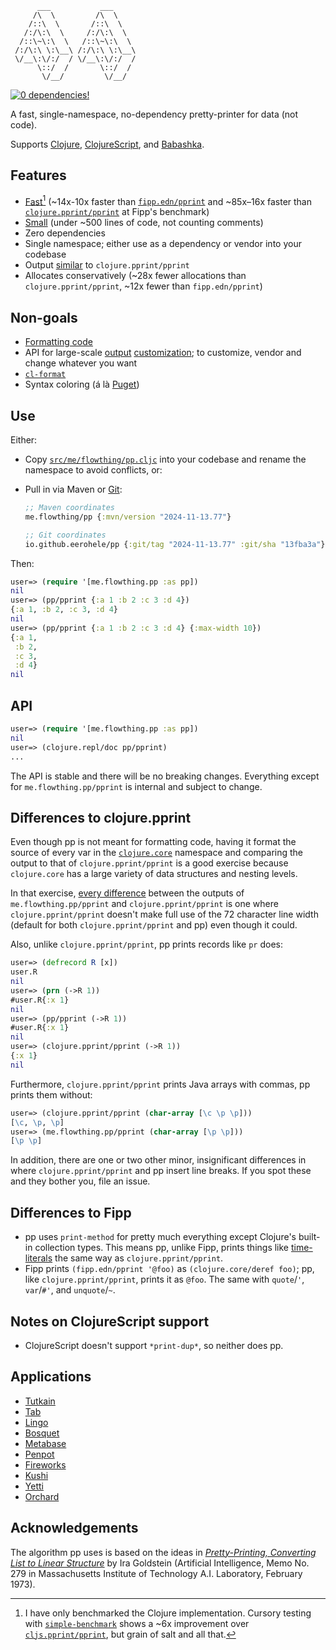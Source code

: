```
      ___           ___
     /\  \         /\  \
    /::\  \       /::\  \
   /:/\:\  \     /:/\:\  \
  /::\~\:\  \   /::\~\:\  \
 /:/\:\ \:\__\ /:/\:\ \:\__\
 \/__\:\/:/  / \/__\:\/:/  /
      \::/  /       \::/  /
       \/__/         \/__/
```

[![0 dependencies!](https://0dependencies.dev/0dependencies.svg)](https://0dependencies.dev)

A fast, single-namespace, no-dependency pretty-printer for data (not code).

Supports [Clojure](https://clojure.org), [ClojureScript](https://clojurescript.org), and [Babashka](https://babashka.org).

## Features

- [Fast](https://github.com/eerohele/pp/actions/workflows/bench.yml)[^1] (~14x-10x faster than [`fipp.edn/pprint`](https://github.com/brandonbloom/fipp) and ~85x–16x faster than [`clojure.pprint/pprint`](https://clojure.github.io/clojure/clojure.pprint-api.html#clojure.pprint/pprint) at Fipp's benchmark)
- [Small](https://github.com/eerohele/pp/blob/main/src/me/flowthing/pp.cljc) (under ~500 lines of code, not counting comments)
- Zero dependencies
- Single namespace; either use as a dependency or vendor into your codebase
- Output [similar](#differences-to-clojurepprint) to `clojure.pprint/pprint`
- Allocates conservatively (~28x fewer allocations than `clojure.pprint/pprint`, ~12x fewer than `fipp.edn/pprint`)

## Non-goals

- [Formatting code](https://journal.stuffwithstuff.com/2015/09/08/the-hardest-program-ive-ever-written/#4)
- API for large-scale [output](https://clojure.github.io/clojure/clojure.pprint-api.html#clojure.pprint/with-pprint-dispatch) [customization](https://github.com/brandonbloom/fipp#idiomatic); to customize, vendor and change whatever you want
- [`cl-format`](https://clojure.github.io/clojure/clojure.pprint-api.html#clojure.pprint/cl-format)
- Syntax coloring (á là [Puget](https://github.com/greglook/puget#syntax-coloring))

## Use

Either:

- Copy [`src/me/flowthing/pp.cljc`](https://github.com/eerohele/pp/blob/main/src/me/flowthing/pp.cljc) into your codebase and rename the namespace to avoid conflicts, or:
- Pull in via Maven or [Git](https://clojure.org/reference/deps_and_cli#_git):

    ```clojure
    ;; Maven coordinates
    me.flowthing/pp {:mvn/version "2024-11-13.77"}

    ;; Git coordinates
    io.github.eerohele/pp {:git/tag "2024-11-13.77" :git/sha "13fba3a"}
    ```

Then:

```clojure
user=> (require '[me.flowthing.pp :as pp])
nil
user=> (pp/pprint {:a 1 :b 2 :c 3 :d 4})
{:a 1, :b 2, :c 3, :d 4}
nil
user=> (pp/pprint {:a 1 :b 2 :c 3 :d 4} {:max-width 10})
{:a 1,
 :b 2,
 :c 3,
 :d 4}
nil
```

## API

```clojure
user=> (require '[me.flowthing.pp :as pp])
nil
user=> (clojure.repl/doc pp/pprint)
...
```

The API is stable and there will be no breaking changes. Everything except for `me.flowthing.pp/pprint` is internal and subject to change.

## Differences to clojure.pprint

Even though pp is not meant for formatting code, having it format the source of every var in the [`clojure.core`](https://clojure.github.io/clojure/clojure.core-api.html) namespace and comparing the output to that of `clojure.pprint/pprint` is a good exercise because `clojure.core` has a large variety of data structures and nesting levels.

In that exercise, [every difference](https://gist.github.com/eerohele/08e628ea9713c2e3e89df26f144c4edd) between the outputs of `me.flowthing.pp/pprint` and `clojure.pprint/pprint` is one where `clojure.pprint/pprint` doesn't make full use of the 72 character line width (default for both `clojure.pprint/pprint` and pp) even though it could.

Also, unlike `clojure.pprint/pprint`, pp prints records like `pr` does:

```clojure
user=> (defrecord R [x])
user.R
nil
user=> (prn (->R 1))
#user.R{:x 1}
nil
user=> (pp/pprint (->R 1))
#user.R{:x 1}
nil
user=> (clojure.pprint/pprint (->R 1))
{:x 1}
nil
```

Furthermore, `clojure.pprint/pprint` prints Java arrays with commas, pp prints them without:

```clojure
user=> (clojure.pprint/pprint (char-array [\c \p \p]))
[\c, \p, \p]
user=> (me.flowthing.pp/pprint (char-array [\p \p]))
[\p \p]
```

In addition, there are one or two other minor, insignificant differences in where `clojure.pprint/pprint` and pp insert line breaks. If you spot these and they bother you, file an issue.

## Differences to Fipp

- pp uses `print-method` for pretty much everything except Clojure's built-in collection types. This means pp, unlike Fipp, prints things like [time-literals](https://github.com/henryw374/time-literals) the same way as `clojure.pprint/pprint`.
- Fipp prints `(fipp.edn/pprint '@foo)` as `(clojure.core/deref foo)`; pp, like `clojure.pprint/pprint`, prints it as `@foo`. The same with `quote`/`'`,  `var`/`#'`, and `unquote`/`~`.

## Notes on ClojureScript support

- ClojureScript doesn't support `*print-dup*`, so neither does pp.

## Applications

- [Tutkain](https://github.com/eerohele/Tutkain)
- [Tab](https://github.com/eerohele/tab)
- [Lingo](https://github.com/exoscale/lingo)
- [Bosquet](https://github.com/zmedelis/bosquet)
- [Metabase](https://github.com/metabase/metabase)
- [Penpot](https://github.com/penpot/penpot)
- [Fireworks](https://github.com/paintparty/fireworks)
- [Kushi](https://github.com/kushidesign/kushi)
- [Yetti](https://github.com/funcool/yetti)
- [Orchard](https://github.com/clojure-emacs/orchard)

## Acknowledgements

The algorithm pp uses is based on the ideas in [*Pretty-Printing, Converting List to Linear Structure*](https://dspace.mit.edu/handle/1721.1/5797) by Ira Goldstein (Artificial Intelligence, Memo No. 279 in Massachusetts Institute of Technology A.I. Laboratory, February 1973).

[^1]: I have only benchmarked the Clojure implementation. Cursory testing with [`simple-benchmark`](https://cljs.github.io/api/cljs.core/simple-benchmark) shows a ~6x improvement over [`cljs.pprint/pprint`](https://cljs.github.io/api/cljs.pprint/#pprint), but grain of salt and all that.
